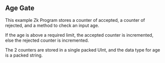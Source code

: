 ## Age Gate

This example Zk Program stores a counter of accepted, a counter of rejected, and a method to check an input age.

If the age is above a required limit, the accepted counter is incremented, else the rejected counter is incremented.

The 2 counters are stored in a single packed UInt, and the data type for age is a packed string.
